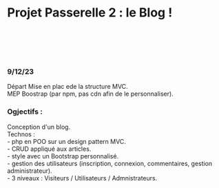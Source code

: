 <h1>Projet Passerelle 2 : le Blog ! </h1>
<br><br>
<br><br>





<h3>9/12/23</h3>
Départ Mise en plac ede la structure MVC.<br>
MEP Boostrap (par npm, pas cdn afin de le personnaliser).

<br>
<h3>Ogjectifs : </h3>
Conception d'un blog.<br>
Technos : <br>
- php en POO sur un design pattern MVC.<br>
- CRUD appliqué aux articles.<br>
- style avec un Bootstrap personnalisé.<br>
- gestion des utilisateurs (inscription, connexion, commentaires, gestion administrateur).<br>
- 3 niveaux : Visiteurs / Utilisateurs / Admnistrateurs.<br>